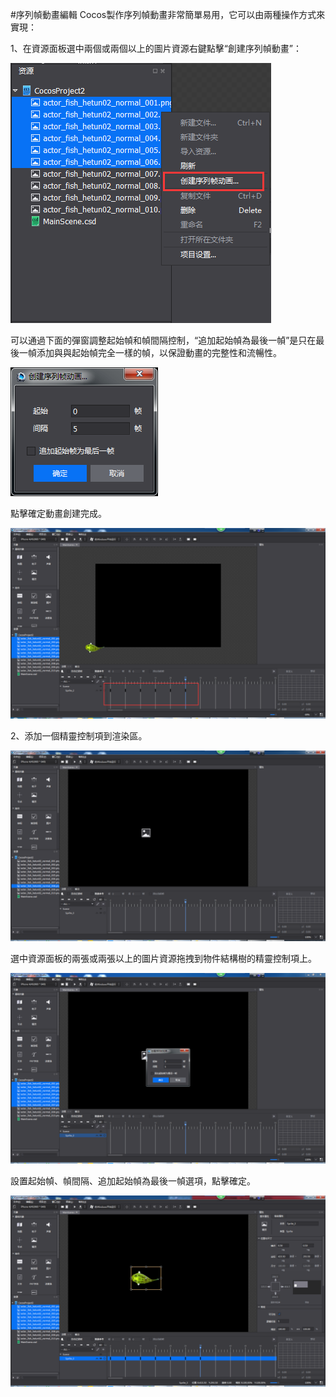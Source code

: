 #序列幀動畫編輯
Cocos製作序列幀動畫非常簡單易用，它可以由兩種操作方式來實現：

1、在資源面板選中兩個或兩個以上的圖片資源右鍵點擊“創建序列幀動畫”：

![image](res/image001.png)

可以通過下面的彈窗調整起始幀和幀間隔控制，“追加起始幀為最後一幀”是只在最後一幀添加與與起始幀完全一樣的幀，以保證動畫的完整性和流暢性。

![image](res/image002.png)

點擊確定動畫創建完成。

![image](res/image003.png)

2、添加一個精靈控制項到渲染區。

![image](res/image004.png)

選中資源面板的兩張或兩張以上的圖片資源拖拽到物件結構樹的精靈控制項上。

![image](res/image005.png)

設置起始幀、幀間隔、追加起始幀為最後一幀選項，點擊確定。

![image](res/image006.png)
